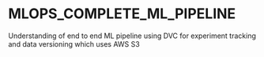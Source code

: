 # MLOPS_COMPLETE_ML_PIPELINE
Understanding of end to end ML pipeline using DVC for experiment tracking and data versioning which uses AWS S3 
